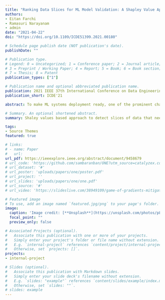 ```yaml
---
title: "Ranking Data Slices for ML Model Validation: A Shapley Value Approach"
authors:
- Eitan Farchi
- Ramasuri Narayanam
- admin
date: "2021-04-22"
doi: "https://doi.org/10.1109/ICDE51399.2021.00180"

# Schedule page publish date (NOT publication's date).
publishDate: ""

# Publication type.
# Legend: 0 = Uncategorized; 1 = Conference paper; 2 = Journal article;
# 3 = Preprint / Working Paper; 4 = Report; 5 = Book; 6 = Book section;
# 7 = Thesis; 8 = Patent
publication_types: ["1"]

# Publication name and optional abbreviated publication name.
publication: 2021 IEEE 37th International Conference on Data Engineering (ICDE)
publication_short: ICDE'21

abstract: To make ML systems deployment ready, one of the prominent challenges is to debug the performance issues of the trained ML models. This can be done by associating the issues with a set of Data Slices - aggregates of validation data records - to help the developers investigate these technical issues at a deeper level of granularity. Since the possible number of data slices are exponential in number, there is a need to prioritize the order (i.e. ranking) of slices before presenting to the users. However, there does not exist any work that deals with ranking these automatically generated slices and we refer to this problem as the data slice ranking problem (DSRP). This problem is challenging to address as the top ranked slices should contain significant error concentration (i.e. number of mis-classified data points), be statistically significant (i.e. having large size), and be non-redundant (i.e. contain unique mis-classified data points).In this paper, we tackle this challenging problem by proposing a novel game theoretic framework building upon Shapley value concept to derive a rank order for a given collection of data slices. In particular, we formally present a scheme that explicitly accounts only for the error concentration and we refer to this as Shapley Slice Ranking with Error concentration (SSR-E). We then prove a few useful properties of this scheme. Using thorough experimentation on 7 open source data sets, we demonstrate the superior performance of SSR mechanism vis-à-vis two baseline methods.

# Summary. An optional shortened abstract.
summary: Shaley values based approach to detect slices of data that needs to be analyzed to debug the performance of a black-box ML model.

tags:
- Source Themes
featured: true

# links:
# - name: Paper
#   url: 
url_pdf: https://ieeexplore.ieee.org/abstract/document/9458679
# url_code: 'https://github.com/sambaranban/ONE?utm_source=catalyzex.com'
# url_dataset: '#'
# url_poster: 'uploads/papers/one/poster.pdf'
# url_project: ''
# url_slides: 'uploads/papers/one/one.pdf'
# url_source: '#'
# url_video: 'https://slideslive.com/38949109/game-of-gradients-mitigating-irrelevant-clients-in-federated-learning'

# Featured image
# To use, add an image named `featured.jpg/png` to your page's folder. 
image:
  caption: 'Image credit: [**Unsplash**](https://unsplash.com/photos/pLCdAaMFLTE)'
  focal_point: ""
  preview_only: false

# Associated Projects (optional).
#   Associate this publication with one or more of your projects.
#   Simply enter your project's folder or file name without extension.
#   E.g. `internal-project` references `content/project/internal-project/index.md`.
#   Otherwise, set `projects: []`.
projects:
- internal-project

# Slides (optional).
#   Associate this publication with Markdown slides.
#   Simply enter your slide deck's filename without extension.
#   E.g. `slides: "example"` references `content/slides/example/index.md`.
#   Otherwise, set `slides: ""`.
# slides: example
---
```

<!-- 
{{% callout note %}}
Click the *Cite* button above to demo the feature to enable visitors to import publication metadata into their reference management software.
{{% /callout %}}

{{% callout note %}}
Create your slides in Markdown - click the *Slides* button to check out the example.
{{% /callout %}}

Supplementary notes can be added here, including [code, math, and images](https://wowchemy.com/docs/writing-markdown-latex/). -->
